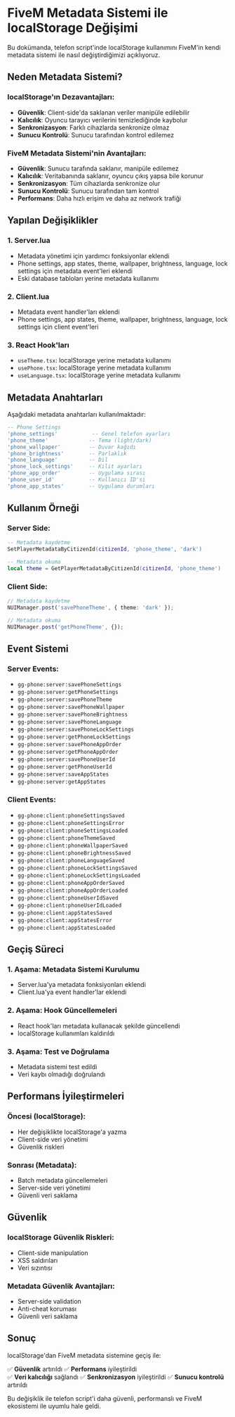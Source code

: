 # FiveM Metadata Sistemi ile localStorage Değişimi

Bu dokümanda, telefon script'inde localStorage kullanımını FiveM'in kendi metadata sistemi ile nasıl değiştirdiğimizi açıklıyoruz.

## Neden Metadata Sistemi?

### localStorage'ın Dezavantajları:
- **Güvenlik**: Client-side'da saklanan veriler manipüle edilebilir
- **Kalıcılık**: Oyuncu tarayıcı verilerini temizlediğinde kaybolur
- **Senkronizasyon**: Farklı cihazlarda senkronize olmaz
- **Sunucu Kontrolü**: Sunucu tarafından kontrol edilemez

### FiveM Metadata Sistemi'nin Avantajları:
- **Güvenlik**: Sunucu tarafında saklanır, manipüle edilemez
- **Kalıcılık**: Veritabanında saklanır, oyuncu çıkış yapsa bile korunur
- **Senkronizasyon**: Tüm cihazlarda senkronize olur
- **Sunucu Kontrolü**: Sunucu tarafından tam kontrol
- **Performans**: Daha hızlı erişim ve daha az network trafiği

## Yapılan Değişiklikler

### 1. Server.lua
- Metadata yönetimi için yardımcı fonksiyonlar eklendi
- Phone settings, app states, theme, wallpaper, brightness, language, lock settings için metadata event'leri eklendi
- Eski database tabloları yerine metadata kullanımı

### 2. Client.lua
- Metadata event handler'ları eklendi
- Phone settings, app states, theme, wallpaper, brightness, language, lock settings için client event'leri

### 3. React Hook'ları
- `useTheme.tsx`: localStorage yerine metadata kullanımı
- `usePhone.tsx`: localStorage yerine metadata kullanımı
- `useLanguage.tsx`: localStorage yerine metadata kullanımı

## Metadata Anahtarları

Aşağıdaki metadata anahtarları kullanılmaktadır:

```lua
-- Phone Settings
'phone_settings'           -- Genel telefon ayarları
'phone_theme'             -- Tema (light/dark)
'phone_wallpaper'         -- Duvar kağıdı
'phone_brightness'        -- Parlaklık
'phone_language'          -- Dil
'phone_lock_settings'     -- Kilit ayarları
'phone_app_order'         -- Uygulama sırası
'phone_user_id'           -- Kullanıcı ID'si
'phone_app_states'        -- Uygulama durumları
```

## Kullanım Örneği

### Server Side:
```lua
-- Metadata kaydetme
SetPlayerMetadataByCitizenId(citizenId, 'phone_theme', 'dark')

-- Metadata okuma
local theme = GetPlayerMetadataByCitizenId(citizenId, 'phone_theme')
```

### Client Side:
```typescript
// Metadata kaydetme
NUIManager.post('savePhoneTheme', { theme: 'dark' });

// Metadata okuma
NUIManager.post('getPhoneTheme', {});
```

## Event Sistemi

### Server Events:
- `gg-phone:server:savePhoneSettings`
- `gg-phone:server:getPhoneSettings`
- `gg-phone:server:savePhoneTheme`
- `gg-phone:server:savePhoneWallpaper`
- `gg-phone:server:savePhoneBrightness`
- `gg-phone:server:savePhoneLanguage`
- `gg-phone:server:savePhoneLockSettings`
- `gg-phone:server:getPhoneLockSettings`
- `gg-phone:server:savePhoneAppOrder`
- `gg-phone:server:getPhoneAppOrder`
- `gg-phone:server:savePhoneUserId`
- `gg-phone:server:getPhoneUserId`
- `gg-phone:server:saveAppStates`
- `gg-phone:server:getAppStates`

### Client Events:
- `gg-phone:client:phoneSettingsSaved`
- `gg-phone:client:phoneSettingsError`
- `gg-phone:client:phoneSettingsLoaded`
- `gg-phone:client:phoneThemeSaved`
- `gg-phone:client:phoneWallpaperSaved`
- `gg-phone:client:phoneBrightnessSaved`
- `gg-phone:client:phoneLanguageSaved`
- `gg-phone:client:phoneLockSettingsSaved`
- `gg-phone:client:phoneLockSettingsLoaded`
- `gg-phone:client:phoneAppOrderSaved`
- `gg-phone:client:phoneAppOrderLoaded`
- `gg-phone:client:phoneUserIdSaved`
- `gg-phone:client:phoneUserIdLoaded`
- `gg-phone:client:appStatesSaved`
- `gg-phone:client:appStatesError`
- `gg-phone:client:appStatesLoaded`

## Geçiş Süreci

### 1. Aşama: Metadata Sistemi Kurulumu
- Server.lua'ya metadata fonksiyonları eklendi
- Client.lua'ya event handler'lar eklendi

### 2. Aşama: Hook Güncellemeleri
- React hook'ları metadata kullanacak şekilde güncellendi
- localStorage kullanımları kaldırıldı

### 3. Aşama: Test ve Doğrulama
- Metadata sistemi test edildi
- Veri kaybı olmadığı doğrulandı

## Performans İyileştirmeleri

### Öncesi (localStorage):
- Her değişiklikte localStorage'a yazma
- Client-side veri yönetimi
- Güvenlik riskleri

### Sonrası (Metadata):
- Batch metadata güncellemeleri
- Server-side veri yönetimi
- Güvenli veri saklama

## Güvenlik

### localStorage Güvenlik Riskleri:
- Client-side manipulation
- XSS saldırıları
- Veri sızıntısı

### Metadata Güvenlik Avantajları:
- Server-side validation
- Anti-cheat koruması
- Güvenli veri saklama

## Sonuç

localStorage'dan FiveM metadata sistemine geçiş ile:

✅ **Güvenlik** artırıldı
✅ **Performans** iyileştirildi  
✅ **Veri kalıcılığı** sağlandı
✅ **Senkronizasyon** iyileştirildi
✅ **Sunucu kontrolü** artırıldı

Bu değişiklik ile telefon script'i daha güvenli, performanslı ve FiveM ekosistemi ile uyumlu hale geldi.
